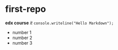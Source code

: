 # first-repo
**edx course**
*it*
`console.writeline("Hello Markdown");`

* number 1
* number 2
* number 3 
